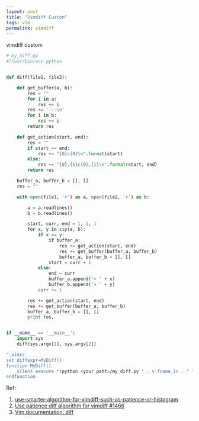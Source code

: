 ```yaml
---
layout: post
title: "Vimdiff Custom"
tags: vim
permalink: vimdiff
---
```


vimdiff custom

```python
# my_diff.py
#!/usr/bin/env python


def diff(file1, file2):

    def get_buffer(a, b):
        res = ""
        for i in a:
            res += i
        res += '---\n'
        for i in b:
            res += i
        return res

    def get_action(start, end):
        res = ""
        if start == end:
            res += "{0}c{0}\n".format(start)
        else:
            res += "{0},{1}c{0},{1}\n".format(start, end)
        return res

    buffer_a, buffer_b = [], []
    res = ""

    with open(file1, 'r') as a, open(file2, 'r') as b:

        a = a.readlines()
        b = b.readlines()

        start, curr, end = 1, 1, 1
        for x, y in zip(a, b):
            if x == y:
                if buffer_a:
                    res += get_action(start, end)
                    res += get_buffer(buffer_a, buffer_b)
                    buffer_a, buffer_b = [], []
                start = curr + 1
            else:
                end = curr
                buffer_a.append('< ' + x)
                buffer_b.append('> ' + y)
            curr += 1

        res += get_action(start, end)
        res += get_buffer(buffer_a, buffer_b)
        buffer_a, buffer_b = [], []
        print res,


if __name__ == '__main__':
    import sys
    diff(sys.argv[1], sys.argv[2])
```

```sh
".vimrc
set diffexpr=MyDiff()
function MyDiff()
    silent execute "!python <your_paht>/my_diff.py " . v:fname_in . " " . v:fname_new . " > " . v:fname_out
endfunction
```

Ref:  
1. [use-smarter-algorithm-for-vimdiff-such-as-patience-or-histogram](http://takaaki-kasai-tech.blogspot.com/2014/07/use-smarter-algorithm-for-vimdiff-such-as-patience-or-histogram.html)  
2. [Use patience diff algorithm for vimdiff #1466](https://github.com/neovim/neovim/issues/1466)  
3. [Vim documentation: diff](http://vimdoc.sourceforge.net/htmldoc/diff.html#diff-options)  

